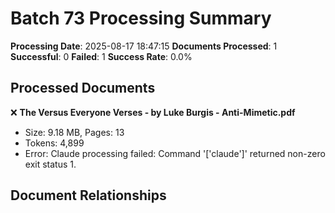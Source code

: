 # Batch 73 Processing Summary

**Processing Date**: 2025-08-17 18:47:15
**Documents Processed**: 1
**Successful**: 0
**Failed**: 1
**Success Rate**: 0.0%

## Processed Documents

❌ **The Versus Everyone Verses - by Luke Burgis - Anti-Mimetic.pdf**
   - Size: 9.18 MB, Pages: 13
   - Tokens: 4,899
   - Error: Claude processing failed: Command '['claude']' returned non-zero exit status 1.

## Document Relationships
